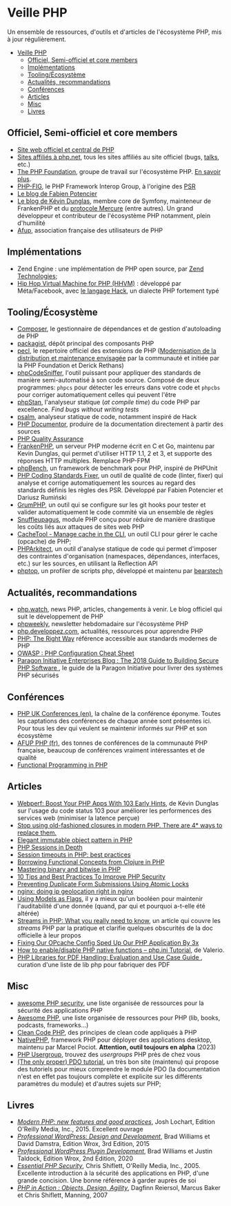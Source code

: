 # Veille PHP

Un ensemble de ressources, d'outils et d'articles de l'écosystème PHP, mis à jour régulièrement.

- [Veille PHP](#veille-php)
  - [Officiel, Semi-officiel et core members](#officiel-semi-officiel-et-core-members)
  - [Implémentations](#implémentations)
  - [Tooling/Écosystème](#toolingécosystème)
  - [Actualités, recommandations](#actualités-recommandations)
  - [Conférences](#conférences)
  - [Articles](#articles)
  - [Misc](#misc)
  - [Livres](#livres)


## Officiel, Semi-officiel et core members

- [Site web officiel et central de PHP](https://www.php.net/)
- [Sites affiliés à php.net](https://www.php.net/sites.php), tous les sites affiliés au site officiel (bugs, [talks](http://talks.php.net/index.php), etc.)
- [The PHP Foundation](https://thephp.foundation/), groupe de travail sur l'écosystème PHP. [En savoir plus](https://www.youtube.com/watch?v=JBPtPy9iSP0).
- [PHP-FIG](https://www.php-fig.org/), le PHP Framework Interop Group, à l'origine des [PSR](https://www.php-fig.org/psr/)
- [Le blog de Fabien Potencier](http://fabien.potencier.org/)
- [Le blog de Kévin Dunglas](https://dunglas.dev/), membre core de Symfony, mainteneur de FrankenPHP et du [protocole Mercure](https://mercure.rocks/) (entre autres). Un grand développeur et contributeur de l'écosystème PHP notamment, plein d'humilité
- [Afup](https://afup.org/home), association française des utilisateurs de PHP


## Implémentations

- Zend Engine : une implémentation de PHP open source, par [Zend Technologies](https://www.zend.com/);
- [Hip Hop Virtual Machine for PHP (HHVM)](https://en.wikipedia.org/wiki/HHVM) : développé par Méta/Facebook, avec [le langage Hack](https://hacklang.org/), un dialecte PHP fortement typé

## Tooling/Écosystème

- [Composer](https://getcomposer.org/), le gestionnaire de dépendances et de gestion d'autoloading de PHP
- [packagist](https://packagist.org/), dépôt principal des composants PHP  
- [pecl](https://pecl.php.net/), le repertoire officiel des extensions de PHP ([Modernisation de la distribution et maintenance envisagée](https://externals.io/message/121927) par la communauté et initiée par la PHP Foundation et Derick Rethans)
- [phpCodeSniffer](https://github.com/PHPCSStandards/PHP_CodeSniffer/), l'outil puissant pour appliquer des standards de manière semi-automatisé à son code source. Composé de deux programmes: `phpcs` pour détecter les erreurs dans votre code et `phpcbs` pour corriger automatiquement celles qui peuvent l'être
- [phpStan](https://phpstan.org/), l'analyseur statique (*at compile time*) du code PHP par excellence. *Find bugs without writing tests*
- [psalm](https://psalm.dev/), analyseur statique de code, notamment inspiré de Hack
- [PHP Documentor](https://docs.phpdoc.org/), produire de la documentation directement à partir des sources
- [PHP Quality Assurance](https://qa.php.net/)
- [FrankenPHP](https://frankenphp.dev/), un serveur PHP moderne écrit en C et Go, maintenu par Kevin Dunglas, qui permet d'utiliser HTTP 1.1, 2 et 3, et supporte des réponses HTTP multiples. Remplace PHP-FPM
- [phpBench](https://phpbench.readthedocs.io/en/latest/), un framework de benchmark pour PHP, inspiré de PHPUnit
- [PHP Coding Standards Fixer](https://cs.symfony.com/), un outil de qualité de code (linter, fixer) qui analyse et corrige automatiquement les sources au regard des standards définis les règles des PSR. Développé par Fabien Potencier et Dariusz Rumiński
- [GrumPHP](https://github.com/phpro/grumphp), un outil qui se configure sur les git hooks pour tester et valider automatiquement le code commité via un ensemble de règles 
- [Snuffleupagus](https://snuffleupagus.readthedocs.io/), module PHP conçu pour réduire de manière drastique les coûts liés aux attaques de sites web PHP
- [CacheTool - Manage cache in the CLI](https://github.com/gordalina/cachetool), un outil CLI pour gérer le cache (opcache) de PHP;
- [PHPArkitect](https://github.com/phparkitect/arkitect), un outil d'analyse statique de code qui permet d'imposer des contraintes d'organisation (namespaces, dépendances, interfaces, etc.) sur les sources, en utilisant la Reflection API
- [phptop](https://github.com/bearstech/phptop), un profiler de scripts php, développé et maintenu par [bearstech](https://bearstech.com/)

## Actualités, recommandations

- [php.watch](https://php.watch/), news PHP, articles, changements à venir. Le blog officiel qui suit le développement de PHP
- [phpweekly](https://www.phpweekly.com/), newsletter hebdomadaire sur l'écosystème PHP
- [php.developpez.com](https://php.developpez.com/), actualités, ressources pour apprendre PHP
- [PHP: The Right Way](https://phptherightway.com/) référence accessible aux standards modernes de PHP
- [OWASP : PHP Configuration Cheat Sheet](https://cheatsheetseries.owasp.org/cheatsheets/PHP_Configuration_Cheat_Sheet.html)
- [Paragon Initiative Enterprises Blog : The 2018 Guide to Building Secure PHP Software ](https://paragonie.com/blog/2017/12/2018-guide-building-secure-php-software), le guide de la Paragon Initiative pour livrer des systèmes PHP sécurisés


## Conférences

- [PHP UK Conferences (en)](https://www.youtube.com/c/phpukconference), la chaîne de la conférence éponyme. Toutes les captations des conférences de chaque année sont présentes ici. Pour tous les dev qui veulent se maintenir informés sur PHP et son écosystème
- [AFUP PHP (fr)](https://www.youtube.com/@afupPHP), des tonnes de conférences de la communauté PHP française, beaucoup de conférences vraiment intéressantes et de qualité
- [Functional Programming in PHP](https://youtu.be/LZh4_q04aKo)

## Articles

- [Webperf: Boost Your PHP Apps With 103 Early Hints](https://dunglas.dev/2023/10/webperf-boost-your-php-apps-with-103-early-hints/), de Kévin Dunglas sur l'usage du code status 103 pour améliorer les performences des services web (minimiser la latence perçue)
- [Stop using old-fashioned closures in modern PHP. There are 4* ways to replace them.](https://medium.com/@vlreshet/stop-using-old-fashioned-closures-in-modern-php-there-are-4-ways-to-replace-them-51d8661e2f7e)
- [Elegant immutable object pattern in PHP ](https://dev.to/hbgl/elegant-immutable-object-pattern-in-php-1dg3)
- [PHP Sessions in Depth](https://www.phparch.com/2018/01/php-sessions-in-depth/)
- [Session timeouts in PHP: best practices](https://newbedev.com/session-timeouts-in-php-best-practices)
- [Borrowing Functional Concepts from Clojure in PHP](https://www.codementor.io/@blackwood/borrowing-functional-concepts-from-clojure-in-php-tj19wofx6)
- [Mastering binary and bitwise in PHP](https://thephp.website/en/issue/bitwise-php/)
- [10 Tips and Best Practices To Improve PHP Security](https://www.yeahhub.com/10-tips-best-practices-improve-php-security/)
- [Preventing Duplicate Form Submissions Using Atomic Locks](https://dev.to/daryllegion/preventing-duplicate-form-submissions-using-atomic-locks-42p0)
- [nginx: doing ip geolocation right in nginx ](https://dev.to/gbhorwood/nginx-doing-ip-geolocation-right-in-nginx-442h)
- [Using Models as Flags](https://alsterholm.com/blog/2024/using-models-as-flags), il y a mieux qu'un booléen pour maintenir l'auditabilité d'une donnée (quand, par qui et pourquoi a-t-elle été altérée)
- [Streams in PHP: What you really need to know](https://dev.to/gabrieloliverio/streams-in-php-55kb), un article qui couvre les *streams* PHP par la pratique et clarifie quelques obscurités de la doc officielle à leur propos
- [Fixing Our OPcache Config Sped Up Our PHP Application By 3x](https://engineering.oneutilitybill.co/fixing-our-opcache-config-sped-up-our-php-application-by-3x-871c6fe49be1)
- [How to enable/disable PHP native functions – php.ini Tutorial](https://dev.to/inspector/how-to-enabledisable-php-native-functions-phpini-tutorial-kpg), de Valerio.
- [PHP Libraries for PDF Handling: Evaluation and Use Case Guide ](https://dev.to/prahladyeri/php-libraries-for-pdf-handling-evaluation-and-use-case-guide-n9o), curation d'une liste de lib php pour fabriquer des PDF


## Misc

- [awesome PHP security](https://github.com/guardrailsio/awesome-php-security), une liste organisée de ressources pour la sécurité des applications PHP 
- [Awesome PHP](https://github.com/ziadoz/awesome-php), une liste organisée de ressources pour PHP (lib, books, podcasts, frameworks...)
- [Clean Code PHP](https://github.com/jupeter/clean-code-php), des principes de clean code appliqués à PHP
- [NativePHP](https://nativephp.com/docs/1/getting-started/introduction), framework PHP pour déployer des applications desktop, maintenu par Marcel Pociot. **Attention, outil toujours en alpha** (2023)
- [PHP Usergroup](https://php.ug/), trouvez des *usergroups* PHP près de chez vous
- [(The only proper) PDO tutorial](https://phpdelusions.net/pdo), un très bon site (maintenu) qui propose des tutoriels pour mieux comprendre le module PDO (la documentation n'est en effet pas toujours complète et explicite sur les différents paramètres du module) et d'autres sujets sur PHP;


## Livres

- *[Modern PHP: new features and good practices](https://www.oreilly.com/library/view/modern-php/9781491905173/)*, Josh Lochart, Edition O'Reilly Media, Inc., 2015. Excellent ouvrage
- *[Professional WordPress: Design and Development](https://www.wiley.com/en-hk/Professional+WordPress:+Design+and+Development,+3rd+Edition-p-9781118987247)*, Brad Williams et David Damstra, Edition Wrox, 3rd Edition, 2015
- *[Professional WordPress Plugin Development](https://www.oreilly.com/library/view/professional-wordpress-plugin/9781119666943/)*, Brad Williams et Justin Taldock, Edition Wrox, 2nd Edition, 2020
- *[Essential PHP Security](https://www.oreilly.com/library/view/essential-php-security/059600656X/)*, Chris Shiflett, O'Reilly Media, Inc., 2005. Excellente introduction à la sécurité des applications en PHP, d'une grande concision. Une bonne référence à garder auprès de soi
- [*PHP in Action : Objects, Design, Agility*](https://www.manning.com/books/php-in-action), Dagfinn Reiersol, Marcus Baker et Chris Shiflett, Manning, 2007 